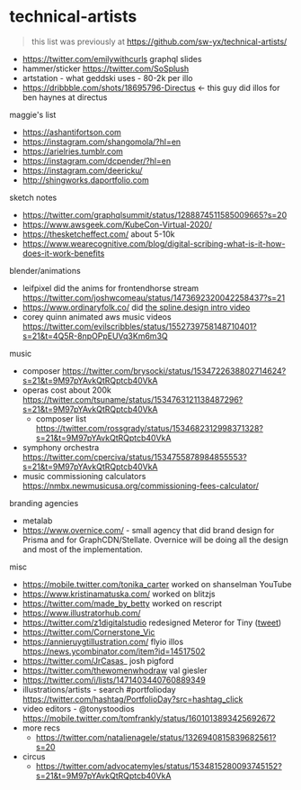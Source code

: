 # technical-artists

> this list was previously at https://github.com/sw-yx/technical-artists/


- https://twitter.com/emilywithcurls graphql slides
- hammer/sticker https://twitter.com/SoSplush
- artstation - what geddski uses - 80-2k per illo
- https://dribbble.com/shots/18695796-Directus <- this guy did illos for ben haynes at directus

maggie's list

- https://ashantifortson.com
- https://instagram.com/shangomola/?hl=en
- https://arielries.tumblr.com
- https://instagram.com/dcpender/?hl=en
- https://instagram.com/deericku/
- http://shingworks.daportfolio.com


sketch notes

- https://twitter.com/graphqlsummit/status/1288874511585009665?s=20
- https://www.awsgeek.com/KubeCon-Virtual-2020/
- https://thesketcheffect.com/ about 5-10k
- https://www.wearecognitive.com/blog/digital-scribing-what-is-it-how-does-it-work-benefits


blender/animations

- leifpixel did the anims for frontendhorse stream https://twitter.com/joshwcomeau/status/1473692320042258437?s=21
- https://www.ordinaryfolk.co/ did [the spline.design intro video](https://twitter.com/splinetool/status/1500916639629549573?s=20&t=nLHvmBJpIaJgwWymOkzNrw)
- corey quinn animated aws music videos https://twitter.com/evilscribbles/status/1552739758148710401?s=21&t=4Q5R-8npOPpEUVq3Km6m3Q

music
- composer https://twitter.com/brysocki/status/1534722638802714624?s=21&t=9M97pYAvkQtRQptcb40VkA
- operas cost about 200k https://twitter.com/tsuname/status/1534763121138487296?s=21&t=9M97pYAvkQtRQptcb40VkA
	- composer list https://twitter.com/rossgrady/status/1534682312998371328?s=21&t=9M97pYAvkQtRQptcb40VkA
- symphony orchestra https://twitter.com/cperciva/status/1534755878984855553?s=21&t=9M97pYAvkQtRQptcb40VkA
- music commissioning calculators https://nmbx.newmusicusa.org/commissioning-fees-calculator/


branding agencies

- metalab
- https://www.overnice.com/ - small agency that did brand design for Prisma and for GraphCDN/Stellate. Overnice will be doing all the design and most of the implementation.

misc

- https://mobile.twitter.com/tonika_carter worked on shanselman YouTube 
- https://www.kristinamatuska.com/ worked on blitzjs
- https://twitter.com/made_by_betty worked on rescript
- https://www.illustratorhub.com/
- https://twitter.com/z1digitalstudio redesigned Meteror for Tiny ([tweet](https://twitter.com/awilkinson/status/1233058062065225728?s=20&t=zpe_iocz0dUvKSHOFgcSoQ))
- https://twitter.com/Cornerstone_Vic
- https://annieruygtillustration.com/ flyio illos https://news.ycombinator.com/item?id=14517502
- https://twitter.com/JrCasas_ josh pigford
- https://twitter.com/thewomenwhodraw val giesler
- https://twitter.com/i/lists/1471403440760889349
- illustrations/artists - search #portfolioday https://twitter.com/hashtag/PortfolioDay?src=hashtag_click
- video editors - @tonystoodios  https://mobile.twitter.com/tomfrankly/status/1601013893425692672
- more recs 
  - https://twitter.com/natalienagele/status/1326940815839682561?s=20
 - circus 
	 - https://twitter.com/advocatemyles/status/1534815280093745152?s=21&t=9M97pYAvkQtRQptcb40VkA
